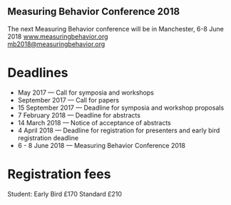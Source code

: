 Measuring Behavior Conference 2018 
---
The next Measuring Behavior conference will be in Manchester, 6-8 June 2018
www.measuringbehavior.org  
mb2018@measuringbehavior.org  


# Deadlines

* May 2017 — Call for symposia and workshops
* September 2017 — Call for papers
* 15 September 2017 — Deadline for symposia and workshop proposals
* 7 February 2018 — Deadline for abstracts
* 14 March 2018 — Notice of acceptance of abstracts
* 4 April 2018 — Deadline for registration for presenters and early bird registration deadline
* 6 - 8 June 2018 — Measuring Behavior Conference 2018




# Registration fees


Student:
Early Bird £170
Standard £210


